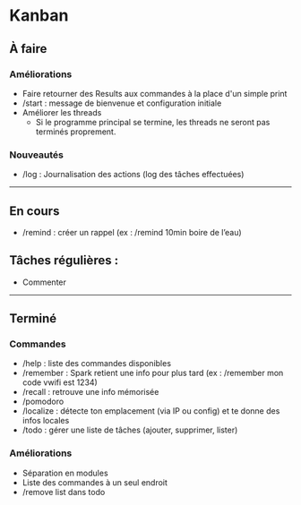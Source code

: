# Kanban

## À faire
### Améliorations
- Faire retourner des Results aux commandes à la place d'un simple print
- /start : message de bienvenue et configuration initiale
- Améliorer les threads
    - Si le programme principal se termine, les threads ne seront pas terminés proprement.

### Nouveautés
- /log : Journalisation des actions (log des tâches effectuées)



________________________________________________________________________________________________________________________

## En cours
- /remind : créer un rappel (ex : /remind 10min boire de l’eau)

## Tâches régulières :
- Commenter





________________________________________________________________________________________________________________________

## Terminé
### Commandes
- /help : liste des commandes disponibles
- /remember : Spark retient une info pour plus tard (ex : /remember mon code vwifi est 1234)
- /recall : retrouve une info mémorisée
- /pomodoro
- /localize : détecte ton emplacement (via IP ou config) et te donne des infos locales
- /todo : gérer une liste de tâches (ajouter, supprimer, lister)

### Améliorations
- Séparation en modules
- Liste des commandes à un seul endroit
- /remove list dans todo





